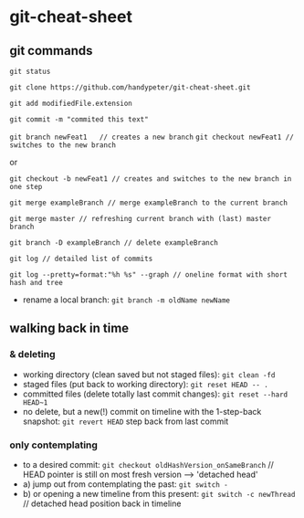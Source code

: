 # git-cheat-sheet
## git commands

`git status`

`git clone https://github.com/handypeter/git-cheat-sheet.git`

`git add modifiedFile.extension`

`git commit -m "commited this text"`

`git branch newFeat1   // creates a new branch`
`git checkout newFeat1 // switches to the new branch`

or

`git checkout -b newFeat1 // creates and switches to the new branch in one step`

`git merge exampleBranch // merge exampleBranch to the current branch`

`git merge master // refreshing current branch with (last) master branch` 

`git branch -D exampleBranch // delete exampleBranch`

`git log // detailed list of commits`

`git log --pretty=format:"%h %s" --graph // oneline format with short hash and tree`

- rename a local branch: `git branch -m oldName newName`

## walking back in time

### & deleting
- working directory (clean saved but not staged files): `git clean -fd`
- staged files (put back to working directory): `git reset HEAD -- .` 
- committed files (delete totally last commit changes): `git reset --hard HEAD~1`
- no delete, but a new(!) commit on timeline with the 1-step-back snapshot: `git revert HEAD`  step back from last commit

### only contemplating
- to a desired commit: `git checkout oldHashVersion_onSameBranch`  // HEAD pointer is still on most fresh version --> 'detached head'
-    a) jump out from contemplating the past: `git switch -`
-    b) or opening a new timeline from this present: `git switch -c newThread` // detached head position back in timeline
